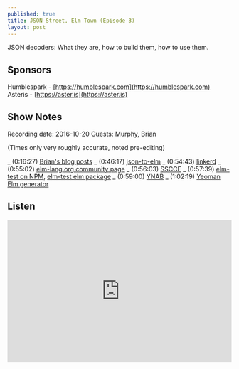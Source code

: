 ```yaml
---
published: true
title: JSON Street, Elm Town (Episode 3)
layout: post
---
```

JSON decoders: What they are, how to build them, how to use them.

## Sponsors

Humblespark - [https://humblespark.com](https://humblespark.com)  
Asteris - [https://aster.is](https://aster.is)

## Show Notes

Recording date: 2016-10-20
Guests: Murphy, Brian

(Times only very roughly accurate, noted pre-editing)

_ (0:16:27) [Brian's blog posts](https://www.brianthicks.com/)
_ (0:46:17) [json-to-elm](https://noredink.github.io/json-to-elm/)
_ (0:54:43) [linkerd](https://linkerd.io/)
_ (0:55:02) [elm-lang.org community page](http://elm-lang.org/community)
_ (0:56:03) [SSCCE](http://sscce.org)
_ (0:57:39) [elm-test on NPM](https://www.npmjs.com/package/elm-test), [elm-test elm package](http://package.elm-lang.org/packages/elm-community/elm-test/latest)
_ (0:59:00) [YNAB](https://www.youneedabudget.com/)
_ (1:02:19) [Yeoman Elm generator](https://github.com/danneu/generator-elm#readme)


## Listen

<iframe src="https://cast.rocks/player/6039/JSON-Street--Elm-Town--Episode-3-.mp3?episodeTitle=JSON%20Street%2C%20Elm%20Town%20(Episode%203)&podcastTitle=Elm%20Town&episodeDate=October%2021st%2C%202016&imageURL=https%3A%2F%2Fcast.rocks%2Fhosting%2F6039%2Ffeeds%2F8YSE5.jpg" style="border: none; min-height: 265px; max-height: 320px; max-width: 558px; min-width: 270px; width: 100%; height: 100%;" scrollbars="no"></iframe>
